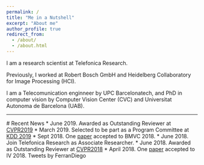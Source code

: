 ```yaml
---
permalink: /
title: "Me in a Nutshell"
excerpt: "About me"
author_profile: true
redirect_from: 
  - /about/
  - /about.html
---
```



I am a research scientist at Telefonica Research.


Previously, I worked at Robert Bosch GmbH and Heidelberg Collaboratory for Image Processing (HCI).


I am a Telecomunication enginneer by UPC Barcelonatech, and PhD in computer vision by Computer Vision Center (CVC) and Universitat Autonoma de Barcelona (UAB).
<hr>
# Recent News
* June 2019. Awarded as Outstanding Reviewer at <a href="http://cvpr2019.thecvf.com/files/CVPR_2019_Program_Guide.pdf">CVPR2019</a>
* March 2019. Selected to be part as a Program Committee at <a href="https://www.kdd.org/kdd2019/">KDD 2019</a>
* Sept 2018. One <a href="https://arxiv.org/abs/1810.09726">paper</a> accepted to BMVC 2018.
* June 2018. Join Telefonica Research as Associate Researcher.
* June 2018. Awarded as Outstanding Reviewer at <a href="http://cvpr2018.thecvf.com/program/reviewer_acknowledgements">CVPR2018</a>
* April 2018. One <a href="https://www.researchgate.net/publication/328451374_Learning_to_Forecast_Pedestrian_Intention_from_Pose_Dynamics">paper</a> accepted to IV 2018.
<a class="twitter-timeline" data-width="600" data-height="500" href="https://twitter.com/FerranDiego?ref_src=twsrc%5Etfw"></a> Tweets by FerranDiego <script async src="https://platform.twitter.com/widgets.js" charset="utf-8"></script>